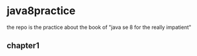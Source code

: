 # java8practice
the repo is the practice  about the book of "java se 8 for the really impatient"
## chapter1
